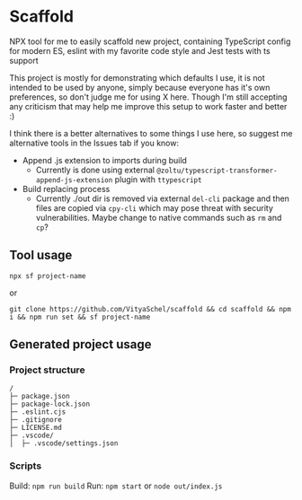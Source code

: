 # Scaffold

NPX tool for me to easily scaffold new project, containing TypeScript config for modern ES, eslint with my favorite code style and Jest tests with ts support

This project is mostly for demonstrating which defaults I use, it is not intended to be used by anyone, simply because everyone has it's own preferences, so don't judge me for using X here. Though I'm still accepting any criticism that may help me improve this setup to work faster and better :)

I think there is a better alternatives to some things I use here, so suggest me alternative tools in the Issues tab if you know:
- Append .js extension to imports during build
  - Currently is done using external `@zoltu/typescript-transformer-append-js-extension` plugin with `ttypescript`
- Build replacing process
  - Currently ./out dir is removed via external `del-cli` package and then files are copied via `cpy-cli` which may pose threat with security vulnerabilities. Maybe change to native commands such as `rm` and `cp`?

## Tool usage

```
npx sf project-name
```

or

```
git clone https://github.com/VityaSchel/scaffold && cd scaffold && npm i && npm run set && sf project-name
```

## Generated project usage

### Project structure

```
/
├─ package.json
├─ package-lock.json
├─ .eslint.cjs
├─ .gitignore
├─ LICENSE.md
├─ .vscode/
│  ├─ .vscode/settings.json
```

### Scripts

Build: `npm run build`
Run: `npm start` or `node out/index.js`